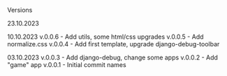 Versions

23.10.2023


10.10.2023
v.0.0.6 - Add utils, some html/css upgrades
v.0.0.5 - Add normalize.css
v.0.0.4 - Add first template, upgrade django-debug-toolbar

03.10.2023
v.0.0.3 - Add django-debug, change some apps
v.0.0.2 - Add "game" app
v.0.0.1 - Initial commit
names